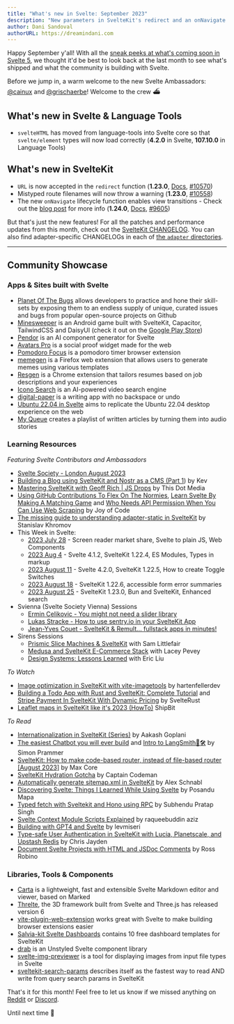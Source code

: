 ```yaml
---
title: "What's new in Svelte: September 2023"
description: "New parameters in SvelteKit's redirect and an onNavigate lifecycle function come to life"
author: Dani Sandoval
authorURL: https://dreamindani.com
---
```


Happy September y'all! With all the [sneak peeks at what's coming soon in Svelte 5](https://twitter.com/Rich_Harris/status/1688581184018583558), we thought it'd be best to look back at the last month to see what's shipped and what the community is building with Svelte.

Before we jump in, a warm welcome to the new Svelte Ambassadors: [@cainux](https://github.com/cainux) and [@grischaerbe](https://github.com/grischaerbe)! Welcome to the crew ⛴️

## What's new in Svelte & Language Tools

- `svelteHTML` has moved from language-tools into Svelte core so that `svelte/element` types will now load correctly (**4.2.0** in Svelte, **107.10.0** in Language Tools)

## What's new in SvelteKit

- `URL` is now accepted in the `redirect` function (**1.23.0**, [Docs](https://kit.svelte.dev/docs/modules#sveltejs-kit-redirect), [#10570](https://github.com/sveltejs/kit/pull/10570))
- Mistyped route filenames will now throw a warning (**1.23.0**, [#10558](https://github.com/sveltejs/kit/pull/10558))
- The new `onNavigate` lifecycle function enables view transitions - Check out the [blog post](https://svelte.dev/blog/view-transitions) for more info (**1.24.0**, [Docs](https://kit.svelte.dev/docs/modules#app-navigation-onnavigate), [#9605](https://github.com/sveltejs/kit/pull/9605))

But that's just the new features! For all the patches and performance updates from this month, check out the [SvelteKit CHANGELOG](https://github.com/sveltejs/kit/blob/master/packages/kit/CHANGELOG.md). You can also find adapter-specific CHANGELOGs in each of [the `adapter` directories](https://github.com/sveltejs/kit/tree/master/packages).

---

## Community Showcase

### Apps & Sites built with Svelte

- [Planet Of The Bugs](https://planetofthebugs.xyz/) allows developers to practice and hone their skill-sets by exposing them to an endless supply of unique, curated issues and bugs from popular open-source projects on Github
- [Minesweeper](https://github.com/ProductionPanic/minesweeper/tree/main) is an Android game built with SvelteKit, Capacitor, TailwindCSS and DaisyUI (check it out on the [Google Play Store](https://play.google.com/store/apps/details?id=com.production.panic.minesweeper&pli=1))
- [Pendor](https://www.pendor.ai/) is an AI component generator for Svelte
- [Avatars Pro](https://senja.io/testimonial-widgets/avatars-pro) is a social proof widget made for the web
- [Pomodoro Focus](https://github.com/con-dog/pomodoro-focus) is a pomodoro timer browser extension
- [memegen](https://github.com/bhupeshpr25/memegen) is a Firefox web extension that allows users to generate memes using various templates
- [Resgen](https://resgen.app/) is a Chrome extension that tailors resumes based on job descriptions and your experiences
- [Icono Search](https://www.icono-search.com) is an AI-powered video search engine
- [digital-paper](https://github.com/danferns/digital-paper) is a writing app with no backspace or undo
- [Ubuntu 22.04 in Svelte](https://github.com/manhhungpc/ubuntu2204-svelte) aims to replicate the Ubuntu 22.04 desktop experience on the web
- [My Queue](https://www.myqueue.so/) creates a playlist of written articles by turning them into audio stories

### Learning Resources

_Featuring Svelte Contributors and Ambassadors_

- [Svelte Society - London August 2023](https://www.youtube.com/watch?v=90Psdk5rAnU)
- [Building a Blog using SvelteKit and Nostr as a CMS (Part 1](https://kevinak.se/blog/building-a-blog-using-sveltekit-and-nostr-as-a-cms-part-1-1690807337563)) by Kev
- [Mastering SvelteKit with Geoff Rich | JS Drops](https://www.youtube.com/watch?v=MaF8kRbHbi0) by This Dot Media
- [Using GitHub Contributions To Flex On The Normies](https://youtu.be/f9fd1L1FEts?si=3hbihW-X5-GKSJxN), [Learn Svelte By Making A Matching Game](https://www.youtube.com/watch?v=w2q9caYXgkg) and [Who Needs API Permission When You Can Use Web Scraping](https://www.youtube.com/watch?v=T-lBPpeokfY) by Joy of Code
- [The missing guide to understanding adapter-static in SvelteKit](https://khromov.se/the-missing-guide-to-understanding-adapter-static-in-sveltekit/) by Stanislav Khromov
- This Week in Svelte:
  - [2023 July 28](https://www.youtube.com/watch?v=mvTEQ_C0qRQ) - Screen reader market share, Svelte to plain JS, Web Components
  - [2023 Aug 4](https://www.youtube.com/watch?v=Ye8cCJyPZjg) - Svelte 4.1.2, SvelteKit 1.22.4, ES Modules, Types in markup
  - [2023 August 11](https://www.youtube.com/watch?v=A8XUaiCVkCI) - Svelte 4.2.0, SvelteKit 1.22.5, How to create Toggle Switches
  - [2023 August 18](https://www.youtube.com/watch?v=nJ5Wf3uL7dM) - SvelteKit 1.22.6, accessible form error summaries
  - [2023 August 25](https://www.youtube.com/watch?v=JoPzvlBKXXE) - SvelteKit 1.23.0, Bun and SvelteKit, Enhanced search
- Svienna (Svelte Society Vienna) Sessions
  - [Ermin Celikovic - You might not need a slider library](https://www.youtube.com/watch?v=dSUmtijkFOc)
  - [Lukas Stracke - How to use sentry.io in your SvelteKit App](https://www.youtube.com/watch?v=u41-MtPGH04)
  - [Jean-Yves Couet - SvelteKit & Remult... fullstack apps in minutes!](https://www.youtube.com/watch?v=N8d290fTzq8)
- Sirens Sessions
  - [Prismic Slice Machines & SvelteKit](https://www.youtube.com/watch?v=19Meb-yMsAg) with Sam Littlefair
  - [Medusa and SvelteKit E-Commerce Stack](https://www.youtube.com/watch?v=rVVHxows9dY) with Lacey Pevey
  - [Design Systems: Lessons Learned](https://www.youtube.com/watch?v=YHZaiIGSqsE) with Eric Liu

_To Watch_

- [Image optimization in SvelteKit with vite-imagetools](https://www.youtube.com/watch?v=285vSLe9LQ8) by hartenfellerdev
- [Building a Todo App with Rust and SvelteKit: Complete Tutorial](https://www.youtube.com/watch?v=w7is2bCTUg0) and [Stripe Payment In SvelteKit With Dynamic Pricing](https://www.youtube.com/watch?v=o8gvCLgz1vs) by SvelteRust
- [Leaflet maps in SvelteKit like it's 2023 (HowTo)](https://www.youtube.com/watch?v=JFctWXEzFZw)
  ShipBit

_To Read_

- [Internationalization in SvelteKit (Series)](https://blog.aakashgoplani.in/series/i18n-in-sveltekit) by Aakash Goplani
- [The easiest Chatbot you will ever build](https://simon-prammer.vercel.app/blog/post/sveltekit-langchain) and [Intro to LangSmith🦜️🛠️](https://simon-prammer.vercel.app/blog/post/langsmith) by Simon Prammer
- [SvelteKit: How to make code-based router, instead of file-based router [August 2023]](https://dev.to/maxcore/sveltekit-how-to-make-code-based-router-instead-of-file-based-router-august-2023-5f9) by Max Core
- [SvelteKit Hydration Gotcha](https://www.captaincodeman.com/sveltekit-hydration-gotcha) by Captain Codeman
- [Automatically generate sitemap.xml in SvelteKit](https://alex-schnabl.medium.com/automatically-generate-sitemap-xml-in-sveltekit-910bd09d17e7) by Alex Schnabl
- [Discovering Svelte: Things I Learned While Using Svelte](https://www.tronic247.com/discovering-svelte-things-i-learned-while-using-svelte/) by Posandu Mapa
- [Typed fetch with Sveltekit and Hono using RPC](https://dev.to/subhendupsingh/typed-fetch-with-sveltekit-and-hono-using-rpc-2clf) by Subhendu Pratap Singh
- [Svelte Context Module Scripts Explained](https://raqueebuddinaziz.com/blog/svelte-context-module-scripts-explained) by raqueebuddin aziz
- [Building with GPT4 and Svelte](https://kvak.io/meoweler) by levmiseri
- [Type-safe User Authentication in SvelteKit with Lucia, Planetscale, and Upstash Redis](https://upstash.com/blog/lucia-sveltekit) by Chris Jayden
- [Document Svelte Projects with HTML and JSDoc Comments](https://blog.robino.dev/posts/doc-comments-svelte) by Ross Robino

### Libraries, Tools & Components

- [Carta](https://github.com/BearToCode/carta-md) is a lightweight, fast and extensible Svelte Markdown editor and viewer, based on Marked
- [Threlte](https://threlte.xyz/), the 3D framework built from Svelte and Three.js has released version 6
- [vite-plugin-web-extension](https://vite-plugin-web-extension.aklinker1.io/guide/frontend-frameworks.html#svelte-integration) works great with Svelte to make building browser extensions easier
- [Salvia-kit Svelte Dashboards](https://github.com/salvia-kit/svelte-dashboards) contains 10 free dashboard templates for SvelteKit
- [drab](https://github.com/rossrobino/drab) is an Unstyled Svelte component library
- [svelte-img-previewer](https://www.npmjs.com/package/svelte-img-previewer?activeTab=readme) is a tool for displaying images from input file types in Svelte
- [sveltekit-search-params](https://github.com/paoloricciuti/sveltekit-search-params) describes itself as the fastest way to read AND write from query search params in SvelteKit

That's it for this month! Feel free to let us know if we missed anything on [Reddit](https://www.reddit.com/r/sveltejs/) or [Discord](https://discord.gg/svelte).

Until next time 👋
